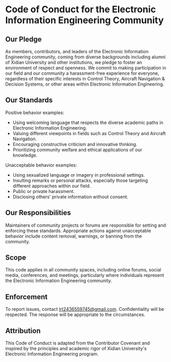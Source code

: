 
# Code of Conduct for the Electronic Information Engineering Community

## Our Pledge

As members, contributors, and leaders of the Electronic Information Engineering community, coming from diverse backgrounds including alumni of Xidian University and other institutions, we pledge to foster an environment of respect and openness. We commit to making participation in our field and our community a harassment-free experience for everyone, regardless of their specific interests in Control Theory, Aircraft Navigation & Decision Systems, or other areas within Electronic Information Engineering.

## Our Standards

Positive behavior examples:
- Using welcoming language that respects the diverse academic paths in Electronic Information Engineering.
- Valuing different viewpoints in fields such as Control Theory and Aircraft Navigation.
- Encouraging constructive criticism and innovative thinking.
- Prioritizing community welfare and ethical applications of our knowledge.

Unacceptable behavior examples:
- Using sexualized language or imagery in professional settings.
- Insulting remarks or personal attacks, especially those targeting different approaches within our field.
- Public or private harassment.
- Disclosing others' private information without consent.

## Our Responsibilities

Maintainers of community projects or forums are responsible for setting and enforcing these standards. Appropriate actions against unacceptable behavior include content removal, warnings, or banning from the community.

## Scope

This code applies in all community spaces, including online forums, social media, conferences, and meetings, particularly where individuals represent the Electronic Information Engineering community.

## Enforcement

To report issues, contact lrt2436559745@gmail.com. Confidentiality will be respected. The response will be appropriate to the circumstances.

## Attribution

This Code of Conduct is adapted from the Contributor Covenant and inspired by the principles and academic rigor of Xidian University's Electronic Information Engineering program.
